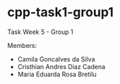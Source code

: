 # cpp-task1-group1
Task Week 5 - Group 1

Members:
- Camila Goncalves da Silva
- Cristhian Andres Diaz Cadena
- Maria Eduarda Rosa Bretilu
